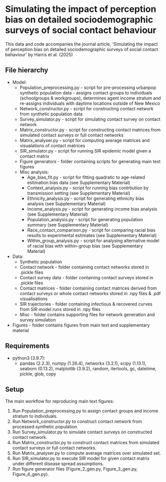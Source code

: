 # Simulating the impact of perception bias on detailed sociodemographic surveys of social contact behaviour
This data and code accompanies the journal article, 'Simulating the impact of perception bias on detailed sociodemographic surveys of social contact behaviour' by Harris et al. (2025)
## File hierarchy 
- Model:
    - Population_preprocessing.py - script for pre-processing urbanpop synthetic population data - assigns contact groups to individuals (schoolgroups & workgroups), determines agent income stratum and re-assigns individuals with daytime locations outside of New Mexico
    - Network_constructor.py - script for constructing contact network from synthetic population data
    - Survey_simulator.py - script for simulating contact survey on contact network
    - Matrix_constructor.py - script for constructing contact matrices from simulated contact surveys or full contact networks
    - Matrix_analyser.py - script for computing average matrices and visualations of contact matrices
    - SIR_simulator.py - script for running SIR epidemic model given a contact matrix
    - Figure generators - folder containing scripts for generating main text figures
    - Misc analysis:
        - Age_bias_fit.py - script for fitting quadratic to age-related estimation bias data (see Supplementary Material)
        - Context_analysis.py - script for running bias contrbution by transmission setting (see Supplementary Material)
        - Ethnicity_analysis.py - script for generating ethnicity bias analysis (see Supplementary Material)
        - Income_analysis.py - script for generating income bias analysis (see Supplementary Material)
        - Population_analysis.py - script for generating population summary (see Supplementary Material)
        - Race_contact_comparison.py - script for comparing racial bias results to experimental estimates (see Supplementary Material)
        - Within_group_analysis.py - script for analysing alternative model of racial bias with within-group bias (see Supplementary Material)
- Data:
    - Synthetic population
    - Contact network - folder containing contact networks stored in .pickle files
    - Contact survey data - folder containing contact surveys stored in .pickle files
    - Contact matrices - folder containing contact matrices derived from contact surveys or whole contact networks stored in .npy files & .pdf visualisations
    - SIR trajectories - folder containing infectious & recovered curves from SIR model runs stored in .npy files
    - Misc - folder contains supporting files for network generation and survey simulation
- Figures - folder contains figures from main text and supplementary material

## Requirements
- python3 (3.9.7):
    - pandas (2.2.3), numpy (1.26.4), networkx (3.2.1), scipy (1.13.1), seaborn (0.13.2), matplotlib (3.9.2), random, itertools, gc, datetime, pickle, glob, copy

## Setup
The main workflow for reproducing main text figures:
1.  Run Population_preprocessing.py to assign contact groups and income stratum to individuals.
2.  Run Network_constructor.py to construct contact network from processed synthetic population.
3.  Run Survey_simulator.py to simulate contact surveys on constructed contact network.
4.  Run Matrix_constructor.py to construct contact matrices from simulated contact surveys or full contact networks.
5.  Run Matrix_analyser.py to compute average matrices over simulated set. 
6.  Run SIR_simulator.py to execute SIR model for given contact matrix under different disease spread assumptions.
7.  Run figure generator files (Figure_2_gen.py, Figure_3_gen.py, Figure_4_gen.py).
